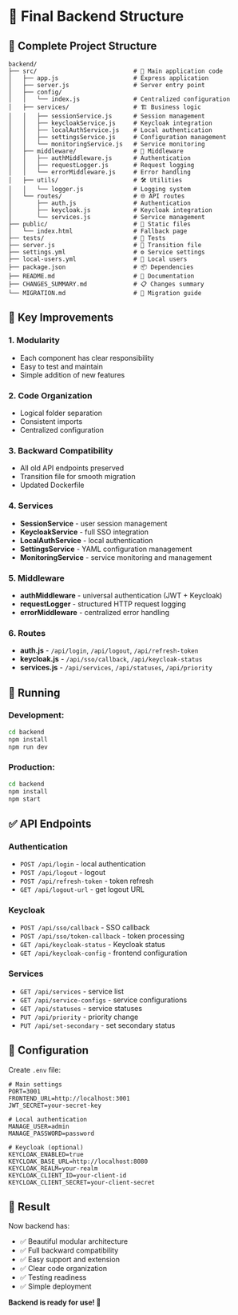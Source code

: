 # 🎉 Final Backend Structure

## 📁 Complete Project Structure

```
backend/
├── src/                           # 🚀 Main application code
│   ├── app.js                     # Express application
│   ├── server.js                  # Server entry point
│   ├── config/
│   │   └── index.js               # Centralized configuration
│   ├── services/                  # 🏗️ Business logic
│   │   ├── sessionService.js      # Session management
│   │   ├── keycloakService.js     # Keycloak integration
│   │   ├── localAuthService.js    # Local authentication
│   │   ├── settingsService.js     # Configuration management
│   │   └── monitoringService.js   # Service monitoring
│   ├── middleware/                # 🔧 Middleware
│   │   ├── authMiddleware.js      # Authentication
│   │   ├── requestLogger.js       # Request logging
│   │   └── errorMiddleware.js     # Error handling
│   ├── utils/                     # 🛠️ Utilities
│   │   └── logger.js              # Logging system
│   └── routes/                    # 🌐 API routes
│       ├── auth.js                # Authentication
│       ├── keycloak.js            # Keycloak integration
│       └── services.js            # Service management
├── public/                        # 📄 Static files
│   └── index.html                 # Fallback page
├── tests/                         # 🧪 Tests
├── server.js                      # 🔄 Transition file
├── settings.yml                   # ⚙️ Service settings
├── local-users.yml                # 👥 Local users
├── package.json                   # 📦 Dependencies
├── README.md                      # 📖 Documentation
├── CHANGES_SUMMARY.md             # 📋 Changes summary
└── MIGRATION.md                   # 🔄 Migration guide
```

## 🎯 Key Improvements

### 1. **Modularity** 
- Each component has clear responsibility
- Easy to test and maintain
- Simple addition of new features

### 2. **Code Organization**
- Logical folder separation
- Consistent imports
- Centralized configuration

### 3. **Backward Compatibility**
- All old API endpoints preserved
- Transition file for smooth migration
- Updated Dockerfile

### 4. **Services**
- **SessionService** - user session management
- **KeycloakService** - full SSO integration
- **LocalAuthService** - local authentication
- **SettingsService** - YAML configuration management
- **MonitoringService** - service monitoring and management

### 5. **Middleware**
- **authMiddleware** - universal authentication (JWT + Keycloak)
- **requestLogger** - structured HTTP request logging
- **errorMiddleware** - centralized error handling

### 6. **Routes**
- **auth.js** - `/api/login`, `/api/logout`, `/api/refresh-token`
- **keycloak.js** - `/api/sso/callback`, `/api/keycloak-status`
- **services.js** - `/api/services`, `/api/statuses`, `/api/priority`

## 🚀 Running

### Development:
```bash
cd backend
npm install
npm run dev
```

### Production:
```bash
cd backend
npm install
npm start
```

## ✅ API Endpoints

### Authentication
- `POST /api/login` - local authentication
- `POST /api/logout` - logout
- `POST /api/refresh-token` - token refresh
- `GET /api/logout-url` - get logout URL

### Keycloak
- `POST /api/sso/callback` - SSO callback
- `POST /api/sso/token-callback` - token processing
- `GET /api/keycloak-status` - Keycloak status
- `GET /api/keycloak-config` - frontend configuration

### Services
- `GET /api/services` - service list
- `GET /api/service-configs` - service configurations
- `GET /api/statuses` - service statuses
- `PUT /api/priority` - priority change
- `PUT /api/set-secondary` - set secondary status

## 🔧 Configuration

Create `.env` file:
```env
# Main settings
PORT=3001
FRONTEND_URL=http://localhost:3001
JWT_SECRET=your-secret-key

# Local authentication
MANAGE_USER=admin
MANAGE_PASSWORD=password

# Keycloak (optional)
KEYCLOAK_ENABLED=true
KEYCLOAK_BASE_URL=http://localhost:8080
KEYCLOAK_REALM=your-realm
KEYCLOAK_CLIENT_ID=your-client-id
KEYCLOAK_CLIENT_SECRET=your-client-secret
```

## 🎉 Result

Now backend has:
- ✅ Beautiful modular architecture
- ✅ Full backward compatibility
- ✅ Easy support and extension
- ✅ Clear code organization
- ✅ Testing readiness
- ✅ Simple deployment

**Backend is ready for use! 🚀**